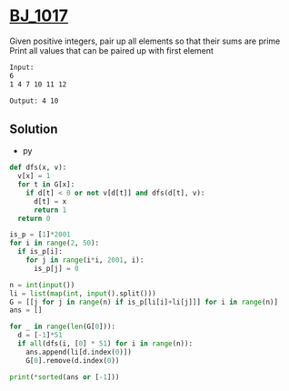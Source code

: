 # [BJ_1017](https://acmicpc.net/problem/1017)

Given positive integers, pair up all elements so that their sums are prime
Print all values that can be paired up with first element

```txt
Input:
6
1 4 7 10 11 12

Output: 4 10
```

## Solution

* py

```py
def dfs(x, v):
  v[x] = 1
  for t in G[x]:
    if d[t] < 0 or not v[d[t]] and dfs(d[t], v):
      d[t] = x
      return 1
  return 0

is_p = [1]*2001
for i in range(2, 50):
  if is_p[i]:
    for j in range(i*i, 2001, i):
      is_p[j] = 0

n = int(input())
li = list(map(int, input().split()))
G = [[j for j in range(n) if is_p[li[i]+li[j]]] for i in range(n)]
ans = []

for _ in range(len(G[0])):
  d = [-1]*51
  if all(dfs(i, [0] * 51) for i in range(n)):
    ans.append(li[d.index(0)])
    G[0].remove(d.index(0))

print(*sorted(ans or [-1]))
```
